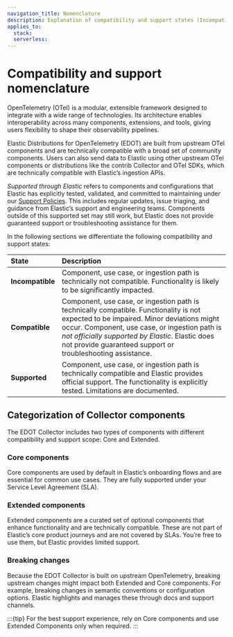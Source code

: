 ```yaml
---
navigation_title: Nomenclature
description: Explanation of compatibility and support states (Incompatible, Compatible, Supported) for EDOT components.
applies_to:
  stack:
  serverless:
---
```


# Compatibility and support nomenclature

OpenTelemetry (OTel) is a modular, extensible framework designed to integrate with a wide range of technologies. Its architecture enables interoperability across many components, extensions, and tools, giving users flexibility to shape their observability pipelines.

Elastic Distributions for OpenTelemetry (EDOT) are built from upstream OTel components and are technically compatible with a broad set of community components. Users can also send data to Elastic using other upstream OTel components or distributions like the contrib Collector and OTel SDKs, which are technically compatible with Elastic’s ingestion APIs.

*Supported through Elastic* refers to components and configurations that Elastic has explicitly tested, validated, and committed to maintaining under our [Support Policies](https://www.elastic.co/support). This includes regular updates, issue triaging, and guidance from Elastic’s support and engineering teams. Components outside of this supported set may still work, but Elastic does not provide guaranteed support or troubleshooting assistance for them.

In the following sections we differentiate the following compatibility and support states:

| **State**        | **Description**                                                                                                                                                                                                                                                                                                               |
| :--------------- | :-------------------------------------------------------------------------------------------------------------------------------------------------------------------------------------------------------------------------------------------------------------------------------------------------------------------------- |
| **Incompatible** | Component, use case, or ingestion path is technically not compatible. Functionality is likely to be significantly impacted.                                                                                                                                                                                          |
| **Compatible**   | Component, use case, or ingestion path is technically compatible. Functionality is not expected to be impaired. Minor deviations might occur. Component, use case, or ingestion path is *not officially supported by Elastic*. Elastic does not provide guaranteed support or troubleshooting assistance. |
| **Supported**    | Component, use case, or ingestion path is technically compatible and Elastic provides official support. The functionality is explicitly tested. Limitations are documented.                                                                                                                                    |

## Categorization of Collector components

The EDOT Collector includes two types of components with different compatibility and support scope: Core and Extended.

### Core components

Core components are used by default in Elastic’s onboarding flows and are essential for common use cases. They are fully supported under your Service Level Agreement (SLA).

### Extended components

Extended components are a curated set of optional components that enhance functionality and are technically compatible. These are not part of Elastic’s core product journeys and are not covered by SLAs. You’re free to use them, but Elastic provides limited support.

### Breaking changes

Because the EDOT Collector is built on upstream OpenTelemetry, breaking upstream changes might impact both Extended and Core components. For example, breaking changes in semantic conventions or configuration options. Elastic highlights and manages these through docs and support channels.

:::{tip}
For the best support experience, rely on Core components and use Extended Components only when required.
:::

